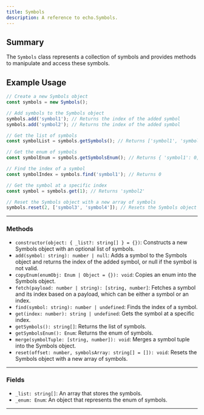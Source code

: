 ```yaml
---
title: Symbols
description: A reference to echo.Symbols.
---
```


## Summary

The `Symbols` class represents a collection of symbols and provides methods to manipulate and access these symbols.

## Example Usage

```javascript
// Create a new Symbols object
const symbols = new Symbols();

// Add symbols to the Symbols object
symbols.add('symbol1'); // Returns the index of the added symbol
symbols.add('symbol2'); // Returns the index of the added symbol

// Get the list of symbols
const symbolList = symbols.getSymbols(); // Returns ['symbol1', 'symbol2']

// Get the enum of symbols
const symbolEnum = symbols.getSymbolsEnum(); // Returns { 'symbol1': 0, 'symbol2': 1 }

// Find the index of a symbol
const symbolIndex = symbols.find('symbol1'); // Returns 0

// Get the symbol at a specific index
const symbol = symbols.get(1); // Returns 'symbol2'

// Reset the Symbols object with a new array of symbols
symbols.reset(2, ['symbol3', 'symbol4']); // Resets the Symbols object with ['symbol3', 'symbol4']
```

___

### Methods

- `constructor(object: { _list?: string[] } = {})`: Constructs a new Symbols object with an optional list of symbols.
- `add(symbol: string): number | null`: Adds a symbol to the Symbols object and returns the index of the added symbol, or null if the symbol is not valid.
- `copyEnum(enumObj: Enum | Object = {}): void`: Copies an enum into the Symbols object.
- `fetch(payload: number | string): [string, number]`: Fetches a symbol and its index based on a payload, which can be either a symbol or an index.
- `find(symbol: string): number | undefined`: Finds the index of a symbol.
- `get(index: number): string | undefined`: Gets the symbol at a specific index.
- `getSymbols(): string[]`: Returns the list of symbols.
- `getSymbolsEnum(): Enum`: Returns the enum of symbols.
- `merge(symbolTuple: [string, number]): void`: Merges a symbol tuple into the Symbols object.
- `reset(offset: number, symbolsArray: string[] = []): void`: Resets the Symbols object with a new array of symbols.

___

### Fields

- `_list: string[]`: An array that stores the symbols.
- `_enum: Enum`: An object that represents the enum of symbols.

___
